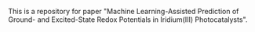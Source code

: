 This is a repository for paper "Machine Learning-Assisted Prediction of Ground- and Excited-State Redox Potentials in Iridium(III) Photocatalysts".
